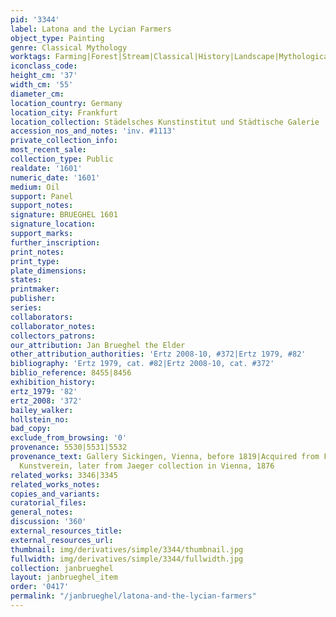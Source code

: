 ```yaml
---
pid: '3344'
label: Latona and the Lycian Farmers
object_type: Painting
genre: Classical Mythology
worktags: Farming|Forest|Stream|Classical|History|Landscape|Mythological
iconclass_code:
height_cm: '37'
width_cm: '55'
diameter_cm:
location_country: Germany
location_city: Frankfurt
location_collection: Städelsches Kunstinstitut und Städtische Galerie
accession_nos_and_notes: 'inv. #1113'
private_collection_info:
most_recent_sale:
collection_type: Public
realdate: '1601'
numeric_date: '1601'
medium: Oil
support: Panel
support_notes:
signature: BRUEGHEL 1601
signature_location:
support_marks:
further_inscription:
print_notes:
print_type:
plate_dimensions:
states:
printmaker:
publisher:
series:
collaborators:
collaborator_notes:
collectors_patrons:
our_attribution: Jan Brueghel the Elder
other_attribution_authorities: 'Ertz 2008-10, #372|Ertz 1979, #82'
bibliography: 'Ertz 1979, cat. #82|Ertz 2008-10, cat. #372'
biblio_reference: 8455|8456
exhibition_history:
ertz_1979: '82'
ertz_2008: '372'
bailey_walker:
hollstein_no:
bad_copy:
exclude_from_browsing: '0'
provenance: 5530|5531|5532
provenance_text: Gallery Sickingen, Vienna, before 1819|Acquired from Frankfurter
  Kunstverein, later from Jaeger collection in Vienna, 1876
related_works: 3346|3345
related_works_notes:
copies_and_variants:
curatorial_files:
general_notes:
discussion: '360'
external_resources_title:
external_resources_url:
thumbnail: img/derivatives/simple/3344/thumbnail.jpg
fullwidth: img/derivatives/simple/3344/fullwidth.jpg
collection: janbrueghel
layout: janbrueghel_item
order: '0417'
permalink: "/janbrueghel/latona-and-the-lycian-farmers"
---
```


